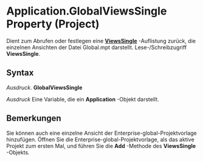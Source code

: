 
# Application.GlobalViewsSingle Property (Project)

Dient zum Abrufen oder festlegen eine  **[ViewsSingle](41a36448-df16-3ad4-ec98-1dba0b3f8aef.md)** -Auflistung zurück, die einzelnen Ansichten der Datei Global.mpt darstellt. Lese-/Schreibzugriff **ViewsSingle**.


## Syntax

 _Ausdruck_. **GlobalViewsSingle**

 _Ausdruck_ Eine Variable, die ein **Application** -Objekt darstellt.


## Bemerkungen

Sie können auch eine einzelne Ansicht der Enterprise-global-Projektvorlage hinzufügen. Öffnen Sie die Enterprise-global-Projektvorlage, als das aktive Projekt zum ersten Mal, und führen Sie die  **Add** -Methode des **ViewsSingle** -Objekts.

